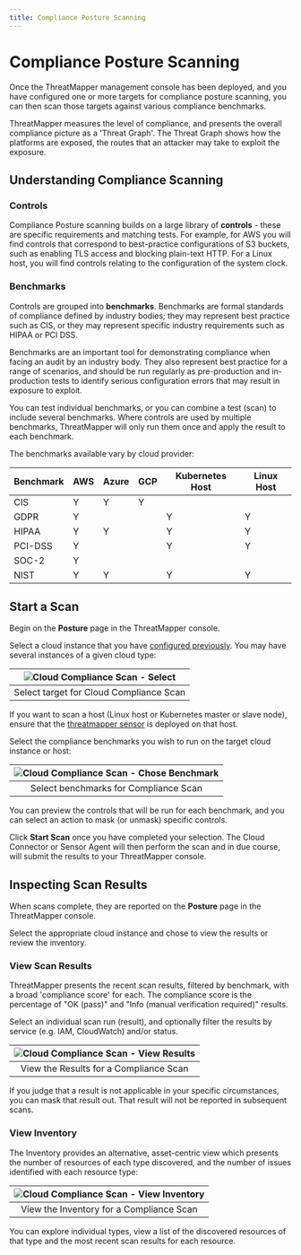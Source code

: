 ```yaml
---
title: Compliance Posture Scanning
---
```


# Compliance Posture Scanning

Once the ThreatMapper management console has been deployed, and you have configured one or more targets for compliance posture scanning, you can then scan those targets against various compliance benchmarks.

ThreatMapper measures the level of compliance, and presents the overall compliance picture as a 'Threat Graph'.  The Threat Graph  shows how the platforms are exposed, the routes that an attacker may take to exploit the exposure.


## Understanding Compliance Scanning

### Controls

Compliance Posture scanning builds on a large library of **controls** - these are specific requirements and matching tests.  For example, for AWS you will find controls that correspond to best-practice configurations of S3 buckets, such as enabling TLS access and blocking plain-text HTTP. For a Linux host, you will find controls relating to the configuration of the system clock.

### Benchmarks

Controls are grouped into **benchmarks**. Benchmarks are formal standards of compliance defined by industry bodies; they may represent best practice such as CIS, or they may represent specific industry requirements such as HIPAA or PCI DSS.

Benchmarks are an important tool for demonstrating compliance when facing an audit by an industry body.  They also represent best practice for a range of scenarios, and should be run regularly as pre-production and in-production tests to identify serious configuration errors that may result in exposure to exploit.

You can test individual benchmarks, or you can combine a test (scan) to include several benchmarks.  Where controls are used by multiple benchmarks, ThreatMapper will only run them once and apply the result to each benchmark.

The benchmarks available vary by cloud provider:

| Benchmark | AWS | Azure | GCP | Kubernetes Host | Linux Host |
|-----------|-----|-------|-----|-----------------|------------|
| CIS       | Y   | Y     | Y   |                 |            |
| GDPR      | Y   |       |     | Y               | Y          |
| HIPAA     | Y   | Y     |     | Y               | Y          |
| PCI-DSS   | Y   |       |     | Y               | Y          |
| SOC-2     | Y   |       |     |                 |            |
| NIST      | Y   | Y     |     | Y               | Y          |

## Start a Scan

Begin on the **Posture** page in the ThreatMapper console.

Select a cloud instance that you have [configured previously](/docs/v1.5/cloudscanner/).  You may have several instances of a given cloud type:

| ![Cloud Compliance Scan - Select](../img/compliance-scan-1.jpg) |
| :--: |
| Select target for Cloud Compliance Scan |

If you want to scan a host (Linux host or Kubernetes master or slave node), ensure that the [threatmapper sensor](/docs/v1.5/sensors) is deployed on that host.

Select the compliance benchmarks you wish to run on the target cloud instance or host:

| ![Cloud Compliance Scan - Chose Benchmark](../img/compliance-scan-2.jpg) |
| :--: |
| Select benchmarks for  Compliance Scan |

You can preview the controls that will be run for each benchmark, and you can select an action to mask (or unmask) specific controls.

Click **Start Scan** once you have completed your selection. The Cloud Connector or Sensor Agent will then perform the scan and in due course, will submit the results to your ThreatMapper console.

## Inspecting Scan Results

When scans complete, they are reported on the **Posture** page in the ThreatMapper console.

Select the appropriate cloud instance and chose to view the results or review the inventory.

### View Scan Results

ThreatMapper presents the recent scan results, filtered by benchmark, with a broad 'compliance score' for each.  The compliance score is the percentage of "OK (pass)" and "Info (manual verification required)" results.

Select an individual scan run (result), and optionally filter the results by service (e.g. IAM, CloudWatch) and/or status.

| ![Cloud Compliance Scan - View Results](../img/compliance-scan-3.jpg) |
| :--: |
| View the Results for a Compliance Scan |

If you judge that a result is not applicable in your specific circumstances, you can mask that result out.  That result will not be reported in subsequent scans.

### View Inventory

The Inventory provides an alternative, asset-centric view which presents the number of resources of each type discovered, and the number of issues identified with each resource type:

| ![Cloud Compliance Scan - View Inventory](../img/compliance-scan-4.jpg) |
| :--: |
| View the Inventory for a Compliance Scan |

You can explore individual types, view a list of the discovered resources of that type and the most recent scan results for each resource.
